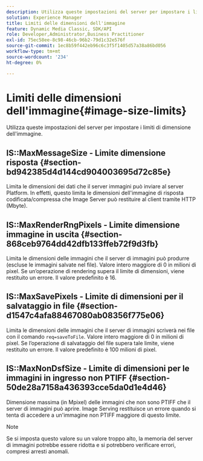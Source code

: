 ```yaml
---
description: Utilizza queste impostazioni del server per impostare i limiti di dimensione dell'immagine.
solution: Experience Manager
title: Limiti delle dimensioni dell'immagine
feature: Dynamic Media Classic, SDK/API
role: Developer,Administrator,Business Practitioner
exl-id: 75ec58ee-8c98-46cb-96b2-79d1c32e576f
source-git-commit: 1ec8b59f442eb96c6c3f5f1405d57a38a86bd056
workflow-type: tm+mt
source-wordcount: '234'
ht-degree: 0%

---
```


# Limiti delle dimensioni dell&#39;immagine{#image-size-limits}

Utilizza queste impostazioni del server per impostare i limiti di dimensione dell&#39;immagine.

## IS::MaxMessageSize - Limite dimensione risposta {#section-bd942385d4d144cd904003695d72c85e}

Limita le dimensioni dei dati che il server immagini può inviare al server Platform. In effetti, questo limita le dimensioni dell&#39;immagine di risposta codificata/compressa che Image Server può restituire al client tramite HTTP (Mbyte).

## IS::MaxRenderRngPixels - Limite dimensione immagine in uscita {#section-868ceb9764dd42dfb133ffeb72f9d3fb}

Limita le dimensioni delle immagini che il server di immagini può produrre (escluse le immagini salvate nel file). Valore intero maggiore di 0 in milioni di pixel. Se un’operazione di rendering supera il limite di dimensioni, viene restituito un errore. Il valore predefinito è 16.

## IS::MaxSavePixels - Limite di dimensioni per il salvataggio in file {#section-d1547c4afa88467080ab08356f775e06}

Limita le dimensioni delle immagini che il server di immagini scriverà nei file con il comando `req=saveToFile`. Valore intero maggiore di 0 in milioni di pixel. Se l’operazione di salvataggio del file supera tale limite, viene restituito un errore. Il valore predefinito è 100 milioni di pixel.

## IS::MaxNonDsfSize - Limite di dimensioni per le immagini in ingresso non PTIFF {#section-50de28a7158a436393cce5da0d1e4d46}

Dimensione massima (in Mpixel) delle immagini che non sono PTIFF che il server di immagini può aprire. Image Serving restituisce un errore quando si tenta di accedere a un&#39;immagine non PTIFF maggiore di questo limite.

>[!NOTE]
>
>Se si imposta questo valore su un valore troppo alto, la memoria del server di immagini potrebbe essere ridotta e si potrebbero verificare errori, compresi arresti anomali.
